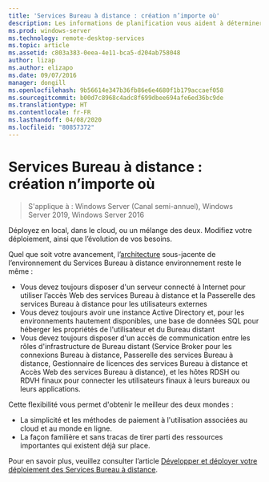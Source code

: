 ```yaml
---
title: 'Services Bureau à distance : création n’importe où'
description: Les informations de planification vous aident à déterminer où héberger votre déploiement de services Bureau à distance.
ms.prod: windows-server
ms.technology: remote-desktop-services
ms.topic: article
ms.assetid: c803a383-0eea-4e11-bca5-d204ab758048
author: lizap
ms.author: elizapo
ms.date: 09/07/2016
manager: dongill
ms.openlocfilehash: 9b56614e347b36fb86e6e4680f1b179accaef058
ms.sourcegitcommit: b00d7c8968c4adc8f699dbee694afe6ed36bc9de
ms.translationtype: HT
ms.contentlocale: fr-FR
ms.lasthandoff: 04/08/2020
ms.locfileid: "80857372"
---
```

# <a name="remote-desktop-services---build-anywhere"></a>Services Bureau à distance : création n’importe où

>S'applique à : Windows Server (Canal semi-annuel), Windows Server 2019, Windows Server 2016

Déployez en local, dans le cloud, ou un mélange des deux. Modifiez votre déploiement, ainsi que l’évolution de vos besoins.

Quel que soit votre avancement, l’[architecture](desktop-hosting-logical-architecture.md) sous-jacente de l’environnement du Services Bureau à distance environnement reste le même :
- Vous devez toujours disposer d'un serveur connecté à Internet pour utiliser l’accès Web des services Bureau à distance et la Passerelle des services Bureau à distance pour les utilisateurs externes
- Vous devez toujours avoir une instance Active Directory et, pour les environnements hautement disponibles, une base de données SQL pour héberger les propriétés de l'utilisateur et du Bureau distant
- Vous devez toujours disposer d'un accès de communication entre les rôles d'infrastructure de Bureau distant (Service Broker pour les connexions Bureau à distance, Passerelle des services Bureau à distance, Gestionnaire de licences des services Bureau à distance et Accès Web des services Bureau à distance), et les hôtes RDSH ou RDVH finaux pour connecter les utilisateurs finaux à leurs bureaux ou leurs applications.

Cette flexibilité vous permet d'obtenir le meilleur des deux mondes :
- La simplicité et les méthodes de paiement à l'utilisation associées au cloud et au monde en ligne.
- La façon familière et sans tracas de tirer parti des ressources importantes qui existent déjà sur place.

Pour en savoir plus, veuillez consulter l’article [Développer et déployer votre déploiement des Services Bureau à distance](rds-build-and-deploy.md).